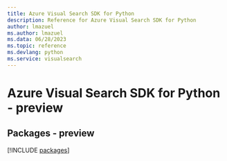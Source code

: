 ```yaml
---
title: Azure Visual Search SDK for Python
description: Reference for Azure Visual Search SDK for Python
author: lmazuel
ms.author: lmazuel
ms.data: 06/28/2023
ms.topic: reference
ms.devlang: python
ms.service: visualsearch
---
```

# Azure Visual Search SDK for Python - preview
## Packages - preview
[!INCLUDE [packages](visual-search-index.md)]